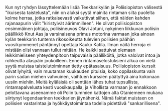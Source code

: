 
Kun nyt ryhdyn lässyttelemään lisää Teekkarikylän ja Poliisiopiston välisestä "ikuisesta taistelusta", niin on aluksi syytä 
mainita rintaman silta puolelta kolme herraa, jotka ratkaisevasti vaikuttivat siihen, että näiden kahden rajanaapurin välit 
"kiristyivät äärimmilleen". He olivat poliisiopiston ensimmäinen johtaja, poliisineuvos Olavi Jotuni, nykyinen liikkuvan 
poliisin päällikkö Knut Aas ja varsinaisena primus motorina varmaan joka ainoan kylän teekkarin tuntema rikosoikeutta 
tulevien poliisien päähän vuosikymmenet päntännyt opettaja Kauko Katila. Ilman näitä herroja ei mistään olisi vannaan tullut 
mitään. He kaikki sattuivat olemaan leikkimieliseen yhteydenpitoon taipuvaisia päälliköitä, jotka valoivat intoa ja rohkeutta 
alaspäin joukoilleen. Ennen rintamaselostuksieni alkua on vielä syytä muistaa taistelutoiminnan tietty epätasaisuus. 
Poliisiopiston kurssit olivat lyhyitä, vain muutaman kuukauden pituisia, koko oppilaskunta vain parin sadan miehen 
vahvuinen, vaihtuen kurssien päätyttyä aina kokonaan uusiin miehiin. Meitä kyläläisiä oli sentään lähes tuhat tupsullista, 
rintamapalvelusta kesti vuosikaupalla, ja Vihollista varmaan jo ennakkoon pelottavana aseenamme oli Polin tummien 
kattojen alta Otaniemeen mukana siirtynyt legendaarinen teekkarien jäynähenki. Nämä faktat muistaen on poliisien 
vastarintaa ja hyökkäystoimintaa todella pidettävä "sankarillisena".